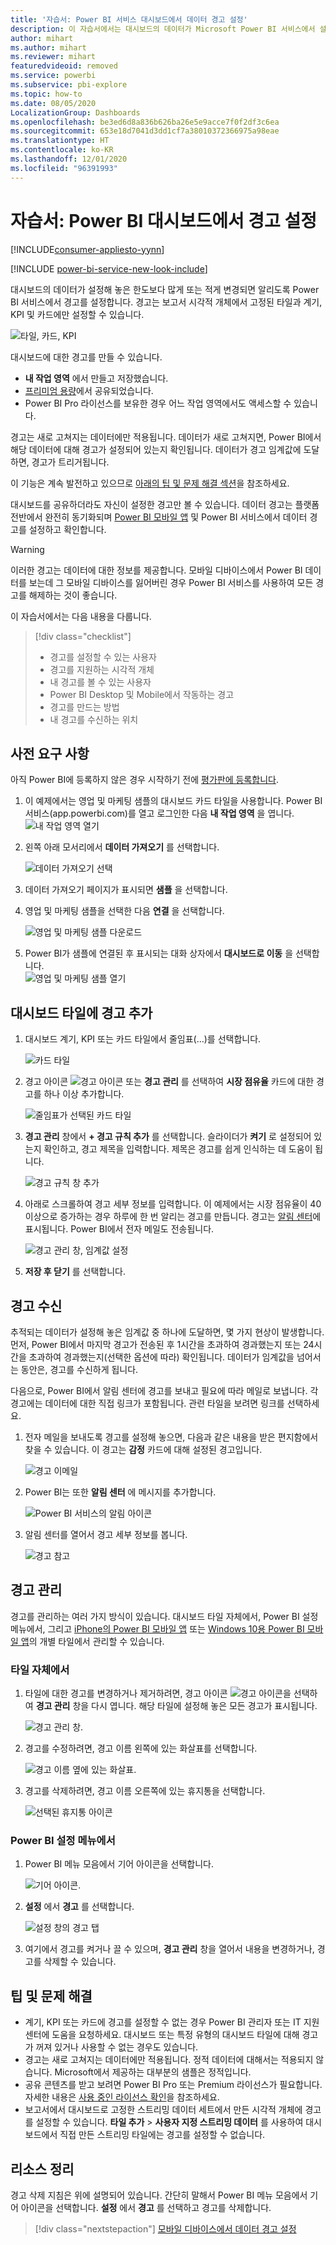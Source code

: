```yaml
---
title: '자습서: Power BI 서비스 대시보드에서 데이터 경고 설정'
description: 이 자습서에서는 대시보드의 데이터가 Microsoft Power BI 서비스에서 설정한 한도를 넘어 변경되면 알리도록 경고를 설정하는 방법을 알아봅니다.
author: mihart
ms.author: mihart
ms.reviewer: mihart
featuredvideoid: removed
ms.service: powerbi
ms.subservice: pbi-explore
ms.topic: how-to
ms.date: 08/05/2020
LocalizationGroup: Dashboards
ms.openlocfilehash: be3ed6d8a836b626ba26e5e9acce7f0f2df3c6ea
ms.sourcegitcommit: 653e18d7041d3dd1cf7a38010372366975a98eae
ms.translationtype: HT
ms.contentlocale: ko-KR
ms.lasthandoff: 12/01/2020
ms.locfileid: "96391993"
---
```

# <a name="tutorial-set-alerts-on-power-bi-dashboards"></a>자습서:  Power BI 대시보드에서 경고 설정

[!INCLUDE[consumer-appliesto-yynn](../includes/consumer-appliesto-yynn.md)]

[!INCLUDE [power-bi-service-new-look-include](../includes/power-bi-service-new-look-include.md)]

대시보드의 데이터가 설정해 놓은 한도보다 많게 또는 적게 변경되면 알리도록 Power BI 서비스에서 경고를 설정합니다. 경고는 보고서 시각적 개체에서 고정된 타일과 계기, KPI 및 카드에만 설정할 수 있습니다. 

![타일, 카드, KPI](media/end-user-alerts/card-gauge-kpi.png)

대시보드에 대한 경고를 만들 수 있습니다.
- **내 작업 영역** 에서 만들고 저장했습니다.
- [프리미엄 용량](end-user-license.md)에서 공유되었습니다. 
- Power BI Pro 라이선스를 보유한 경우 어느 작업 영역에서도 액세스할 수 있습니다.    

경고는 새로 고쳐지는 데이터에만 적용됩니다. 데이터가 새로 고쳐지면, Power BI에서 해당 데이터에 대해 경고가 설정되어 있는지 확인됩니다. 데이터가 경고 임계값에 도달하면, 경고가 트리거됩니다. 

이 기능은 계속 발전하고 있으므로 [아래의 팁 및 문제 해결 섹션](#tips-and-troubleshooting)을 참조하세요.



대시보드를 공유하더라도 자신이 설정한 경고만 볼 수 있습니다. 데이터 경고는 플랫폼 전반에서 완전히 동기화되며 [Power BI 모바일 앱](mobile/mobile-set-data-alerts-in-the-mobile-apps.md) 및 Power BI 서비스에서 데이터 경고를 설정하고 확인합니다. 

> [!WARNING]
> 이러한 경고는 데이터에 대한 정보를 제공합니다. 모바일 디바이스에서 Power BI 데이터를 보는데 그 모바일 디바이스를 잃어버린 경우 Power BI 서비스를 사용하여 모든 경고를 해제하는 것이 좋습니다.
> 

이 자습서에서는 다음 내용을 다룹니다.
> [!div class="checklist"]
> * 경고를 설정할 수 있는 사용자
> * 경고를 지원하는 시각적 개체
> * 내 경고를 볼 수 있는 사용자
> * Power BI Desktop 및 Mobile에서 작동하는 경고
> * 경고를 만드는 방법
> * 내 경고를 수신하는 위치

## <a name="prerequisites"></a>사전 요구 사항

아직 Power BI에 등록하지 않은 경우 시작하기 전에 [평가판에 등록합니다](https://app.powerbi.com/signupredirect?pbi_source=web).

1. 이 예제에서는 영업 및 마케팅 샘플의 대시보드 카드 타일을 사용합니다. Power BI 서비스(app.powerbi.com)를 열고 로그인한 다음 **내 작업 영역** 을 엽니다.    
    ![내 작업 영역 열기](media//end-user-alerts/power-bi-my-workspace.png)

2. 왼쪽 아래 모서리에서 **데이터 가져오기** 를 선택합니다.

    ![데이터 가져오기 선택](media//end-user-alerts/power-bi-get-data.png)

3. 데이터 가져오기 페이지가 표시되면 **샘플** 을 선택합니다.

4. 영업 및 마케팅 샘플을 선택한 다음 **연결** 을 선택합니다.

    ![영업 및 마케팅 샘플 다운로드](media//end-user-alerts/power-bi-sample.png)

5. Power BI가 샘플에 연결된 후 표시되는 대화 상자에서 **대시보드로 이동** 을 선택합니다.     
    ![영업 및 마케팅 샘플 열기](media//end-user-alerts/power-bi-go-to-dashboard.png)

## <a name="add-an-alert-to-a-dashboard-tile"></a>대시보드 타일에 경고 추가

1. 대시보드 계기, KPI 또는 카드 타일에서 줄임표(...)를 선택합니다.
   
   ![카드 타일](media/end-user-alerts/power-bi-card.png)

2. 경고 아이콘 ![경고 아이콘](media/end-user-alerts/power-bi-alert-icon.png) 또는 **경고 관리** 를 선택하여 **시장 점유율** 카드에 대한 경고를 하나 이상 추가합니다.

   ![줄임표가 선택된 카드 타일](media/end-user-alerts/power-bi-manage.png)

   
1. **경고 관리** 창에서 **+ 경고 규칙 추가** 를 선택합니다.  슬라이더가 **켜기** 로 설정되어 있는지 확인하고, 경고 제목을 입력합니다. 제목은 경고를 쉽게 인식하는 데 도움이 됩니다.
   
   ![경고 규칙 창 추가](media/end-user-alerts/power-bi-alert-manage.png)
4. 아래로 스크롤하여 경고 세부 정보를 입력합니다.  이 예제에서는 시장 점유율이 40 이상으로 증가하는 경우 하루에 한 번 알리는 경고를 만듭니다. 경고는 [알림 센터](end-user-notification-center.md)에 표시됩니다. Power BI에서 전자 메일도 전송됩니다.
   
   ![경고 관리 창, 임계값 설정](media/end-user-alerts/power-bi-manage-alert-detail.png)

5. **저장 후 닫기** 를 선택합니다.
 


   > 

## <a name="receiving-alerts"></a>경고 수신
추적되는 데이터가 설정해 놓은 임계값 중 하나에 도달하면, 몇 가지 현상이 발생합니다. 먼저, Power BI에서 마지막 경고가 전송된 후 1시간을 초과하여 경과했는지 또는 24시간을 초과하여 경과했는지(선택한 옵션에 따라) 확인됩니다. 데이터가 임계값을 넘어서는 동안은, 경고를 수신하게 됩니다.

다음으로, Power BI에서 알림 센터에 경고를 보내고 필요에 따라 메일로 보냅니다. 각 경고에는 데이터에 대한 직접 링크가 포함됩니다. 관련 타일을 보려면 링크를 선택하세요.  

1. 전자 메일을 보내도록 경고를 설정해 놓으면, 다음과 같은 내용을 받은 편지함에서 찾을 수 있습니다. 이 경고는 **감정** 카드에 대해 설정된 경고입니다.
   
   ![경고 이메일](media/end-user-alerts/power-bi-email.png)
2. Power BI는 또한 **알림 센터** 에 메시지를 추가합니다.
   
   ![Power BI 서비스의 알림 아이콘](media/end-user-alerts/power-bi-task.png)
3. 알림 센터를 열어서 경고 세부 정보를 봅니다.
   
    ![경고 참고](media/end-user-alerts/power-bi-notifications.png)
   
  

## <a name="managing-alerts"></a>경고 관리

경고를 관리하는 여러 가지 방식이 있습니다. 대시보드 타일 자체에서, Power BI 설정 메뉴에서, 그리고 [iPhone의 Power BI 모바일 앱](mobile/mobile-set-data-alerts-in-the-mobile-apps.md) 또는 [Windows 10용 Power BI 모바일 앱](mobile/mobile-set-data-alerts-in-the-mobile-apps.md)의 개별 타일에서 관리할 수 있습니다.

### <a name="from-the-tile-itself"></a>타일 자체에서

1. 타일에 대한 경고를 변경하거나 제거하려면, 경고 아이콘 ![경고 아이콘](media/end-user-alerts/power-bi-alert-icon.png)을 선택하여 **경고 관리** 창을 다시 엽니다. 해당 타일에 설정해 놓은 모든 경고가 표시됩니다.
   
    ![경고 관리 창](media/end-user-alerts/power-bi-manage-alert.png).
2. 경고를 수정하려면, 경고 이름 왼쪽에 있는 화살표를 선택합니다.
   
    ![경고 이름 옆에 있는 화살표](media/end-user-alerts/power-bi-alert-modify.png).
3. 경고를 삭제하려면, 경고 이름 오른쪽에 있는 휴지통을 선택합니다.
   
      ![선택된 휴지통 아이콘](media/end-user-alerts/power-bi-delete.png)

### <a name="from-the-power-bi-settings-menu"></a>Power BI 설정 메뉴에서

1. Power BI 메뉴 모음에서 기어 아이콘을 선택합니다.
   
    ![기어 아이콘](media/end-user-alerts/power-bi-gear-icon.png).
2. **설정** 에서 **경고** 를 선택합니다.
   
    ![설정 창의 경고 탭](media/end-user-alerts/power-bi-settings.png)
3. 여기에서 경고를 켜거나 끌 수 있으며, **경고 관리** 창을 열어서 내용을 변경하거나, 경고를 삭제할 수 있습니다.

## <a name="tips-and-troubleshooting"></a>팁 및 문제 해결 

* 계기, KPI 또는 카드에 경고를 설정할 수 없는 경우 Power BI 관리자 또는 IT 지원 센터에 도움을 요청하세요. 대시보드 또는 특정 유형의 대시보드 타일에 대해 경고가 꺼져 있거나 사용할 수 없는 경우도 있습니다.
* 경고는 새로 고쳐지는 데이터에만 적용됩니다. 정적 데이터에 대해서는 적용되지 않습니다. Microsoft에서 제공하는 대부분의 샘플은 정적입니다. 
* 공유 콘텐츠를 받고 보려면 Power BI Pro 또는 Premium 라이선스가 필요합니다. 자세한 내용은 [사용 중인 라이선스 확인](end-user-license.md)을 참조하세요.
* 보고서에서 대시보드로 고정한 스트리밍 데이터 세트에서 만든 시각적 개체에 경고를 설정할 수 있습니다. **타일 추가** > **사용자 지정 스트리밍 데이터** 를 사용하여 대시보드에서 직접 만든 스트리밍 타일에는 경고를 설정할 수 없습니다.


## <a name="clean-up-resources"></a>리소스 정리
경고 삭제 지침은 위에 설명되어 있습니다. 간단히 말해서 Power BI 메뉴 모음에서 기어 아이콘을 선택합니다. **설정** 에서 **경고** 를 선택하고 경고를 삭제합니다.

> [!div class="nextstepaction"]
> [모바일 디바이스에서 데이터 경고 설정](mobile/mobile-set-data-alerts-in-the-mobile-apps.md)


